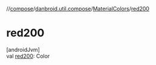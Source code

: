 //[compose](../../../index.md)/[danbroid.util.compose](../index.md)/[MaterialColors](index.md)/[red200](red200.md)

# red200

[androidJvm]\
val [red200](red200.md): Color
